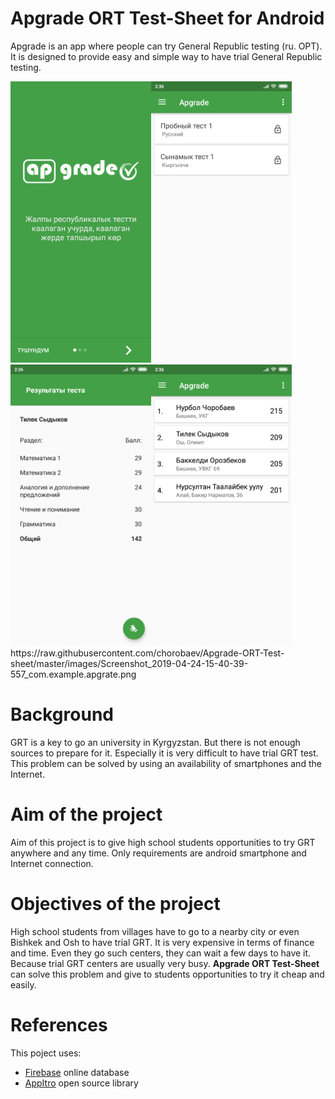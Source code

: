 # Apgrade ORT Test-Sheet for Android

Apgrade is an app where people can try General Republic testing (ru. ОРТ). 
It is designed to provide easy and simple way to have trial 
General Republic testing.

<div style="display:inline-flex">  
    <img src="https://raw.githubusercontent.com/chorobaev/Apgrade-ORT-Test-sheet/master/images/Screenshot_2019-04-24-16-41-32-081_com.example.apgrate.png" height="450px" alt="Images"/>
    <img src="https://raw.githubusercontent.com/chorobaev/Apgrade-ORT-Test-sheet/master/images/Screenshot_2019-04-24-16-34-13-792_com.example.apgrate.png" height="450px"/>
</div>

<div style="display:inline-flex">  
    <img src="https://raw.githubusercontent.com/chorobaev/Apgrade-ORT-Test-sheet/master/images/Screenshot_2019-04-24-15-40-39-557_com.example.apgrate.png" height="450px"/>  
    <img src="https://raw.githubusercontent.com/chorobaev/Apgrade-ORT-Test-sheet/master/images/Screenshot_2019-04-24-16-33-30-513_com.example.apgrate.png" height="450px" />
</div>https://raw.githubusercontent.com/chorobaev/Apgrade-ORT-Test-sheet/master/images/Screenshot_2019-04-24-15-40-39-557_com.example.apgrate.png

# Background

GRT is a key to go an university in Kyrgyzstan. But there is not 
enough sources to prepare for it. Especially it is  very difficult to have trial 
GRT test. This problem can be solved by using an availability of 
smartphones and the Internet.

# Aim of the project

Aim of this project is to give high school students opportunities to try GRT 
anywhere and any time. Only requirements are android smartphone and 
Internet connection.

# Objectives of the project

High school students from villages have to go to a nearby city or even Bishkek and
Osh to have trial GRT. It is very expensive in terms of finance and time. 
Even they go such centers, they can wait a few days to have it. Because 
trial GRT centers are usually very busy. **Apgrade ORT Test-Sheet** can solve this problem 
and give to students opportunities to try it cheap and easily.

# References

This poject uses:

- [Firebase](https://firebase.google.com) online database
- [AppItro](https://github.com/AppIntro/AppIntro) open source library

